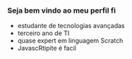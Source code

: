 ### Seja bem vindo ao meu perfil fi 
- estudante de tecnologias avançadas
- terceiro ano de TI
- quase expert em linguagem Scratch
- JavascRtipite é facil
